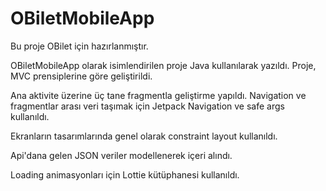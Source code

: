 # OBiletMobileApp
Bu proje OBilet için hazırlanmıştır.

OBiletMobileApp olarak isimlendirilen proje Java kullanılarak yazıldı. Proje, MVC prensiplerine göre geliştirildi.

Ana aktivite üzerine üç tane fragmentla geliştirme yapıldı. Navigation ve fragmentlar arası veri taşımak için Jetpack Navigation ve safe args kullanıldı.

Ekranların tasarımlarında genel olarak constraint layout kullanıldı. 

Api'dana gelen JSON veriler modellenerek içeri alındı.

Loading animasyonları için Lottie kütüphanesi kullanıldı. 


